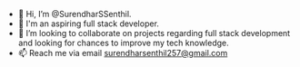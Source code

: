 - 👋 Hi, I’m @SurendharSSenthil.
- 👀 I'm an aspiring full stack developer.
- 💞️ I’m looking to collaborate on projects regarding full stack development and looking for chances to improve my tech knowledge.
- 📫 Reach me via email surendharsenthil257@gmail.com

<!---
SurendharSSenthil/SurendharSSenthil is a ✨ special ✨ repository because its `README.md` (this file) appears on your GitHub profile.
You can click the Preview link to take a look at your changes.
--->
